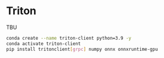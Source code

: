# Triton

TBU

```bash
conda create --name triton-client python=3.9 -y
conda activate triton-client
pip install tritonclient[grpc] numpy onnx onnxruntime-gpu
```